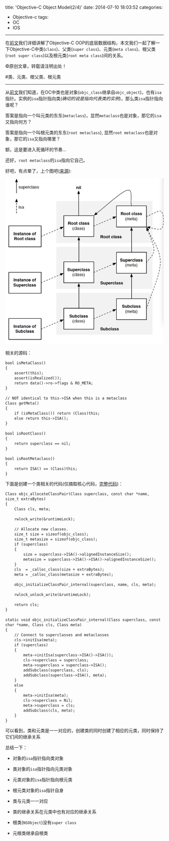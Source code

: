 title: 'Objective-C Object Model(2/4)'
date: 2014-07-10 18:03:52
categories:
- Objective-c
tags:
- OC
- IOS
---
在[前文](http://zhaoxuefeng.gitcafe.com/2014/07/08/Objective-c-Object-Model/)我们详细讲解了Objective-C OOP的底层数据结构，本文我们一起了解一下Objective-C中类(`class`)、父类(`super class`)、元类(`meta class`)、根父类(`root super class`)以及根元类(`root meta class`)间的关系。
<!--more-->
©原创文章，转载请注明出处！

#类、元类、根父类、根元类
______________
从[前文](http://zhaoxuefeng.gitcafe.com/2014/07/08/Objective-c-Object-Model/)我们知道，在OC中类也是对象(`objc_class`继承自`objc_object`)，也有`isa`指针。实例的`isa`指针指向类(*确切的说是指向代表类的实例*)，那么类`isa`指针指向谁呢？

答案是指向一个叫元类的东东(`metaclass`)，显然`metaclass`也是对象，那它的`isa`又指向何方？

答案是指向一个叫根元类的东东(`root metaclass`), 显然`root metaclass`也是对象，那它的`isa`又指向哪里？

额，这是要进入死循环的节奏...

还好，`root metaclass`的`isa`指向它自己。

好吧，有点晕了，上个图吧([来源](http://www.sealiesoftware.com/blog/class%20diagram.pdf)):

![](/img/class_diagram.jpg)

相关的源码：

```
bool isMetaClass() 
{
    assert(this);
    assert(isRealized());
    return data()->ro->flags & RO_META;
}

// NOT identical to this->ISA when this is a metaclass
Class getMeta() 
{
    if (isMetaClass()) return (Class)this;
    else return this->ISA();
}

bool isRootClass() 
{
    return superclass == nil;
}

bool isRootMetaclass()
{
    return ISA() == (Class)this;
}
```

下面是创建一个类相关的代码(仅摘取核心代码，[完整代码](http://www.opensource.apple.com/source/objc4/objc4-551.1/runtime/objc-runtime-new.mm))：
```
Class objc_allocateClassPair(Class superclass, const char *name, size_t extraBytes)
{
    Class cls, meta;

    rwlock_write(&runtimeLock);

    // Allocate new classes.
    size_t size = sizeof(objc_class);
    size_t metasize = sizeof(objc_class);
    if (superclass) 
    {
        size = superclass->ISA()->alignedInstanceSize();
        metasize = superclass->ISA()->ISA()->alignedInstanceSize();
    }
    cls  = _calloc_class(size + extraBytes);
    meta = _calloc_class(metasize + extraBytes);

    objc_initializeClassPair_internal(superclass, name, cls, meta);

    rwlock_unlock_write(&runtimeLock);

    return cls;
}

static void objc_initializeClassPair_internal(Class superclass, const char *name, Class cls, Class meta)
{
    // Connect to superclasses and metaclasses
    cls->initIsa(meta);
    if (superclass) 
    {
        meta->initIsa(superclass->ISA()->ISA());
        cls->superclass = superclass;
        meta->superclass = superclass->ISA();
        addSubclass(superclass, cls);
        addSubclass(superclass->ISA(), meta);
    }
    else
    {
        meta->initIsa(meta);
        cls->superclass = Nil;
        meta->superclass = cls;
        addSubclass(cls, meta);
    }
}

```
可以看到，类和元类是一一对应的，创建类的同时创建了相应的元类，同时保持了它们间的继承关系

总结一下：

+ 对象的`isa`指针指向类对象

+ 类对象的`isa`指针指向元类对象

+ 元类对象的`isa`指针指向根元类

+ 根元类对象的`isa`指针自身

+ 类与元类一一对应

+ 类的继承关系在元类中也有对应的继承关系

+ 根类(`NSObject`)没有`super class`

+ 元根类继承自根类